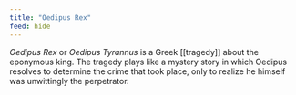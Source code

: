 ```yaml
---
title: "Oedipus Rex"
feed: hide
---
```


_Oedipus Rex_ or _Oedipus Tyrannus_ is a Greek [[tragedy]] about the eponymous king. The tragedy plays like a mystery story in which Oedipus resolves to determine the crime that took place, only to realize he himself was unwittingly the perpetrator. 